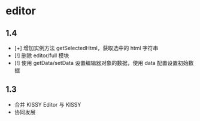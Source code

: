 # editor

## 1.4

 - [+] 增加实例方法 getSelectedHtml，获取选中的 html 字符串
 - [!] 删除 editor/full 模块
 - [!] 使用 getData/setData 设置编辑器对象的数据，使用 data 配置设置初始数据

## 1.3

 - 合并 KISSY Editor 与 KISSY
 - 协同发展